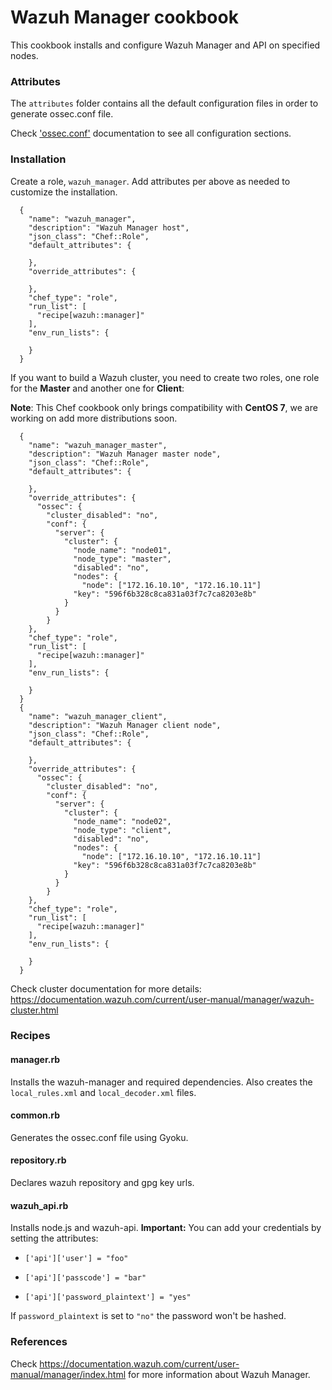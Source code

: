 # Wazuh Manager cookbook

This cookbook installs and configure Wazuh Manager and API on specified nodes.

### Attributes

The ``attributes`` folder contains all the default configuration files in order to generate ossec.conf file.

Check ['ossec.conf']( https://documentation.wazuh.com/3.x/user-manual/reference/ossec-conf/index.html) documentation to see all configuration sections.

### Installation

Create a role, `wazuh_manager`. Add attributes per above as needed to customize the installation.

```
  {
    "name": "wazuh_manager",
    "description": "Wazuh Manager host",
    "json_class": "Chef::Role",
    "default_attributes": {

    },
    "override_attributes": {

    },
    "chef_type": "role",
    "run_list": [
      "recipe[wazuh::manager]"
    ],
    "env_run_lists": {

    }
  }
```

If you want to build a Wazuh cluster, you need to create two roles, one role for the **Master** and another one for **Client**:

**Note**: This Chef cookbook only brings compatibility with **CentOS 7**, we are working on add more distributions soon.

```
  {
    "name": "wazuh_manager_master",
    "description": "Wazuh Manager master node",
    "json_class": "Chef::Role",
    "default_attributes": {

    },
    "override_attributes": {
      "ossec": {
        "cluster_disabled": "no",
        "conf": {
          "server": {
            "cluster": {
              "node_name": "node01",
              "node_type": "master",
              "disabled": "no",
              "nodes": {
                "node": ["172.16.10.10", "172.16.10.11"]
              "key": "596f6b328c8ca831a03f7c7ca8203e8b"
            }
          }
        }
    },
    "chef_type": "role",
    "run_list": [
      "recipe[wazuh::manager]"
    ],
    "env_run_lists": {

    }
  }
  {
    "name": "wazuh_manager_client",
    "description": "Wazuh Manager client node",
    "json_class": "Chef::Role",
    "default_attributes": {

    },
    "override_attributes": {
      "ossec": {
        "cluster_disabled": "no",
        "conf": {
          "server": {
            "cluster": {
              "node_name": "node02",
              "node_type": "client",
              "disabled": "no",
              "nodes": {
                "node": ["172.16.10.10", "172.16.10.11"]
              "key": "596f6b328c8ca831a03f7c7ca8203e8b"
            }
          }
        }
    },
    "chef_type": "role",
    "run_list": [
      "recipe[wazuh::manager]"
    ],
    "env_run_lists": {

    }
  }
```

Check cluster documentation for more details: <https://documentation.wazuh.com/current/user-manual/manager/wazuh-cluster.html>

### Recipes

#### manager.rb

Installs the wazuh-manager and required dependencies. Also creates the ```local_rules.xml``` and ```local_decoder.xml``` files.

#### common.rb

Generates the ossec.conf file using Gyoku.

#### repository.rb 

Declares wazuh repository and gpg key urls.

#### wazuh_api.rb

Installs node.js and wazuh-api.  **Important:** You can add your credentials by setting the attributes:

* `['api']['user'] = "foo"`

* `['api']['passcode'] = "bar"`
* `['api']['password_plaintext'] = "yes" ` 

If `password_plaintext` is set to `"no"` the password won't be hashed.

### References

Check https://documentation.wazuh.com/current/user-manual/manager/index.html for more information about Wazuh Manager.

